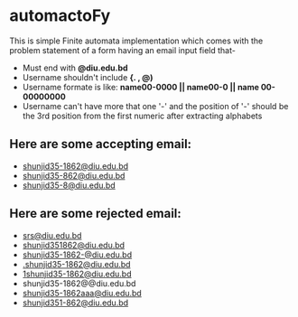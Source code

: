 # automactoFy

This is simple Finite automata implementation which comes with the problem statement of a form having an email input field that-

* Must end with <b>@diu.edu.bd</b>
* Username shouldn't include <b>{.  , @)</b>
* Username formate is like: <b>name00-0000 || name00-0 || name 00-00000000</b>
* Username can't have more that one '-' and the position of '-' should be the 3rd position from the first numeric after extracting alphabets


## Here are some accepting email:
* shunjid35-1862@diu.edu.bd
* shunjid35-862@diu.edu.bd
* shunjid35-8@diu.edu.bd

## Here are some rejected email:
* srs@diu.edu.bd
* shunjid351862@diu.edu.bd
* shunjid35-1862-@diu.edu.bd
* .shunjid35-1862@diu.edu.bd
* 1shunjid35-1862@diu.edu.bd
* shunjid35-1862@@diu.edu.bd
* shunjid35-1862aaa@diu.edu.bd
* shunjid351-862@diu.edu.bd

